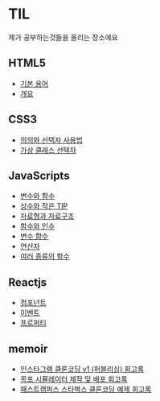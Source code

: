 # TIL
제가 공부하는것들을 올리는 장소에요

## HTML5
- <a href = "https://github.com/googoo81/TIL/blob/main/HTML5/Term.md"> 기본 용어 </a>
- <a href = "https://github.com/googoo81/TIL/blob/main/HTML5/nomal_grammar.md"> 개요 </a>
## CSS3
- <a href = "https://github.com/googoo81/TIL/blob/main/CSS3/Terminology%20Organization.md"> 의의와 선택자 사용법 <a>
- <a href = "https://github.com/googoo81/TIL/blob/main/CSS3/virtual_class_selector.md"> 가상 클래스 선택자 </a>
## JavaScripts
- <a href = "https://github.com/googoo81/TIL/blob/main/Javascripts/variable_and_fuction.md"> 변수와 함수 </a>
- <a href = "https://github.com/googoo81/TIL/blob/main/Javascripts/js_common%20sense.md"> 상수와 작은 TIP </a>
- <a href = "https://github.com/googoo81/TIL/blob/main/Javascripts/js_Data_type_and_structure.md"> 자료형과 자료구조 </a>
- <a href = "https://github.com/googoo81/TIL/blob/main/Javascripts/js_function_and_argument.md"> 함수와 인수 </a>
- <a href = "https://github.com/googoo81/TIL/blob/main/Javascripts/js_conditional_function.md"> 변수 함수 </a>
- <a href = "https://github.com/googoo81/TIL/blob/main/Javascripts/js_Operators.md"> 연산자 </a>
- <a href = "https://github.com/googoo81/TIL/blob/main/Javascripts/js_just_function.md"> 여러 종류의 함수 </a>
## Reactjs
- <a href = "https://github.com/googoo81/TIL/blob/main/Reactjs/component.md"> 컴포넌트 </a>
- <a href = "https://github.com/googoo81/TIL/blob/main/Reactjs/event.md"> 이벤트 </a>
- <a href = "https://github.com/googoo81/TIL/blob/main/Reactjs/props.md"> 프로퍼티 </a>
## memoir
- <a href = "https://github.com/googoo81/TIL/blob/main/Memoir/Instagram_v1_memoir.md">인스타그램 클론코딩 v1 (퍼블리싱) 회고록</a>
- <a href = "https://github.com/googoo81/TIL/blob/main/Memoir/MokpoSimulater_memoir.md">목포 시뮬레이터 제작 및 배포 회고록</a>
- <a href = "https://github.com/googoo81/TIL/blob/main/Memoir/Starbucks_exercise_clone_memoir.md">패스트캠퍼스 스타벅스 클론코딩 예제 회고록</a>
